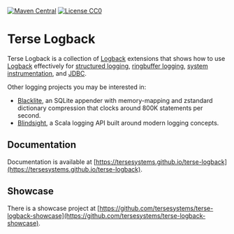 [![Maven Central](https://img.shields.io/maven-central/v/com.tersesystems.logback/logback-classic)](https://search.maven.org/search?q=g:com.tersesystems.logback) [![License CC0](https://img.shields.io/badge/license-CC0-blue.svg)](https://tldrlegal.com/license/creative-commons-cc0-1.0-universal)

# Terse Logback

Terse Logback is a collection of [Logback](https://logback.qos.ch/) extensions that shows how to use [Logback](https://logback.qos.ch/manual/index.html) effectively for [structured logging](structured-logging.md), [ringbuffer logging](guide/ringbuffer.md), [system instrumentation](guide/instrumentation.md), and [JDBC](guide/jdbc.md).  

Other logging projects you may be interested in: 

* [Blacklite](https://github.com/tersesystems/blacklite/), an SQLite appender with memory-mapping and zstandard dictionary compression that clocks around 800K statements per second.
* [Blindsight](https://github.com/tersesystems/blindsight), a Scala logging API built around modern logging concepts.

## Documentation

Documentation is available at [https://tersesystems.github.io/terse-logback](https://tersesystems.github.io/terse-logback).

## Showcase

There is a showcase project at [https://github.com/tersesystems/terse-logback-showcase](https://github.com/tersesystems/terse-logback-showcase).
